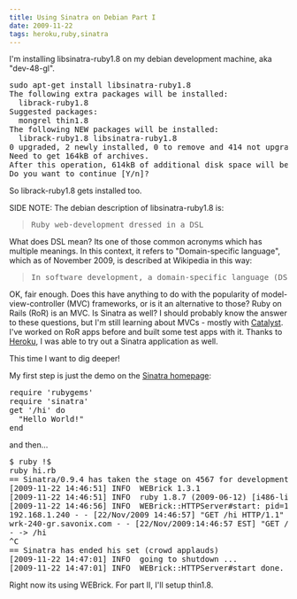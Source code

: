 ```yaml
---
title: Using Sinatra on Debian Part I
date: 2009-11-22
tags: heroku,ruby,sinatra
---
```

I'm installing libsinatra-ruby1.8 on my debian development machine, aka "dev-48-gl".

<pre class="sh_sh">
sudo apt-get install libsinatra-ruby1.8
The following extra packages will be installed:
  librack-ruby1.8
Suggested packages:
  mongrel thin1.8
The following NEW packages will be installed:
  librack-ruby1.8 libsinatra-ruby1.8
0 upgraded, 2 newly installed, 0 to remove and 414 not upgraded.
Need to get 164kB of archives.
After this operation, 614kB of additional disk space will be used.
Do you want to continue [Y/n]?
</pre>

So librack-ruby1.8 gets installed too.

SIDE NOTE: The debian description of libsinatra-ruby1.8 is:

<blockquote><pre>
Ruby web-development dressed in a DSL
</pre></blockquote>

What does DSL mean? Its one of those common acronyms which has multiple meanings. In this context, it refers to "Domain-specific language", which as of November 2009, is described at Wikipedia in this way:

<blockquote class="svxlb"><pre>
In software development, a domain-specific language (DSL) is a programming language or specification language dedicated to a particular problem domain, a particular problem representation technique, and/or a particular solution technique. The concept isn't new--special-purpose programming languages and all kinds of modeling/specification languages have always existed, but the term has become more popular due to the rise of domain-specific modeling.
</pre></blockquote>

OK, fair enough. Does this have anything to do with the popularity of model-view-controller (MVC) frameworks, or is it an alternative to those? Ruby on Rails (RoR) is an MVC. Is Sinatra as well? I should probably know the answer to these questions, but I'm still learning about MVCs - mostly with <a href="http://www.docunext.com/wiki/Catalyst" title="My wiki notes on Catalyst">Catalyst</a>. I've worked on RoR apps before and built some test apps with it. Thanks to <a href="http://www.docunext.com/blog/2009/08/heroku.html" title="My notes on Heroku at docunext.com">Heroku</a>, I was able to try out a Sinatra application as well.

This time I want to dig deeper!

My first step is just the demo on the [Sinatra homepage](http://www.sinatrarb.com/):

<pre class="sh_ruby">
require 'rubygems'
require 'sinatra'
get '/hi' do
  "Hello World!"
end
</pre>

and then...

<pre class="sh_sh">
$ ruby !$
ruby hi.rb
== Sinatra/0.9.4 has taken the stage on 4567 for development with backup from WEBrick
[2009-11-22 14:46:51] INFO  WEBrick 1.3.1
[2009-11-22 14:46:51] INFO  ruby 1.8.7 (2009-06-12) [i486-linux]
[2009-11-22 14:46:56] INFO  WEBrick::HTTPServer#start: pid=15683 port=4567
192.168.1.240 - - [22/Nov/2009 14:46:57] "GET /hi HTTP/1.1" 200 12 0.0045
wrk-240-gr.savonix.com - - [22/Nov/2009:14:46:57 EST] "GET /hi HTTP/1.1" 200 12
- -> /hi
^C
== Sinatra has ended his set (crowd applauds)
[2009-11-22 14:47:01] INFO  going to shutdown ...
[2009-11-22 14:47:01] INFO  WEBrick::HTTPServer#start done.
</pre>

Right now its using WEBrick. For part II, I'll setup thin1.8.

